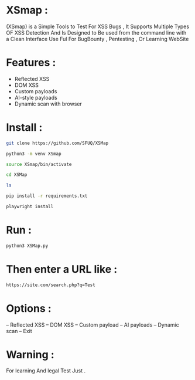# XSmap :

(XSmap) is a Simple Tools to Test For XSS Bugs , It Supports Multiple Types OF XSS Detection And Is Designed to Be used from the command line with a Clean Interface Use Ful For BugBounty , Pentesting , Or Learning WebSite

# Features :

- Reflected XSS
- DOM XSS
- Custom payloads
- AI-style payloads
- Dynamic scan with browser

# Install :

```bash
git clone https://github.com/SFUQ/XSMap
```
```bash
python3 -m venv XSmap
```
```bash
source XSmap/bin/activate
```
```bash
cd XSMap
```
```bash
ls
```
```bash
pip install -r requirements.txt
```
```bash
playwright install
```

# Run :

```bash
python3 XSMap.py
```

# Then enter a URL like :

```bash
https://site.com/search.php?q=Test
```

# Options :

– Reflected XSS
– DOM XSS
– Custom payload
– AI payloads
– Dynamic scan
– Exit

# Warning :

For learning And legal Test Just .
